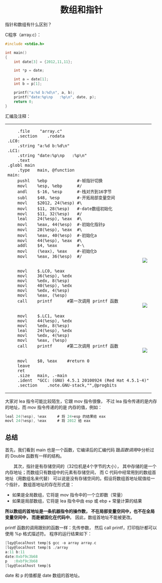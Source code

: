 
<a name="top"></a>

<h1 align="center">数组和指针
</h1>

指针和数组有什么区别？

C程序（array.c）：
```c
#include <stdio.h>

int main()
{
	int date[3] = {2012,11,11};

	int *p = date;

	int a = date[1];
	int b = p[1];

	printf("a:%d b:%d\n", a, b);
	printf("date:%p\np   :%p\n", date, p);
	return 0;
}
```

汇编及注释：

<table>
<tr><td>
<pre><code>    .file	"array.c"
	.section	.rodata
.LC0:
	.string	"a:%d b:%d\n"
.LC1:
	.string	"date:%p\np   :%p\n"
	.text
.globl main
	.type	main, @function
main:
	pushl	%ebp			#-帧指针切换
	movl	%esp, %ebp		#/
	andl	$-16, %esp		#-栈对齐到16字节
	subl	$48, %esp		#-开拓局部变量空间
	movl	$2012, 24(%esp)	#\
	movl	$11, 28(%esp)	#-date数组初始化
	movl	$11, 32(%esp)	#/
	leal	24(%esp), %eax	#\
	movl	%eax, 44(%esp)	#-初始化指针p
	movl	28(%esp), %eax	#\
	movl	%eax, 40(%esp)	#-初始化a
	movl	44(%esp), %eax	#\
	addl	$4, %eax		#-\
	movl	(%eax), %eax	#-初始化b
	movl	%eax, 36(%esp)	#/
</code></pre></td>
<td valign="bottom"><img src="http://fmn.rrfmn.com/fmn059/20121113/1850/original_fmSH_48030000e812125c.jpg" /></td>
</tr>

<tr><td>
<pre><code>    movl    $.LC0, %eax
	movl	36(%esp), %edx
	movl	%edx, 8(%esp)
	movl	40(%esp), %edx
	movl	%edx, 4(%esp)
	movl	%eax, (%esp)
	call	printf		#第一次调用 printf 函数
</code></pre></td>
<td valign="bottom"><img src="http://fmn.rrimg.com/fmn062/20121113/1850/original_6dpg_28e80000e7fc1191.jpg" /></td>
</tr>

<tr><td>
<pre><code>    movl    $.LC1, %eax
	movl	44(%esp), %edx
	movl	%edx, 8(%esp)
	leal	24(%esp), %edx
	movl	%edx, 4(%esp)
	movl	%eax, (%esp)
	call	printf		#第二次调用 printf 函数
</code></pre></td>
<td valign="bottom"><img src="http://fmn.rrimg.com/fmn056/20121113/1850/original_ECol_44540000c23f1190.jpg" /></td>
</tr>

<tr><td colspan="2">
<pre><code>    movl    $0, %eax    #return 0
	leave
	ret
	.size	main, .-main
	.ident	"GCC: (GNU) 4.5.1 20100924 (Red Hat 4.5.1-4)"
	.section	.note.GNU-stack,"",@progbits
</code></pre></td>
</tr>
</table>

大家对 lea 指令可能比较陌生，它跟 mov 指令很像，
不过 lea 指令传递的是内存的地址，而 mov 指令传递的的是
内存的值，例如：

```c
leal 24(%esp), %eax		# 将 24+esp 的结果给 eax
movl 24(%esp), %eax		# 将 2012 给 eax
```
## 总结

首先，我们看到 main 也是一个函数，它编译后的汇编代码
跟<em>函数调用</em>中分析过的 Double 函数有一样的结构。

　　其次，指针是有存储空间的（32位机是4个字节的大小），
其中存储的是一个内存地址；而数组只有数组中的元素有存储空间，
而 C 代码中经常用到的数组首地址（用数组名来代替）
可以说是没有存储空间的。假设将数组首地址赋值给一个指针，
数组首地址的存在形式是：

* 如果是全局数组，它将是 mov 指令中的一个立即数（常量）
* 如果是局部数组，它将是 lea 指令中由 esp 或 ebp +
常量计算的结果

<b>所以数组的首地址是一条机器指令的操作数，
不在局部变量空间中，也不在全局变量空间中，
而是被固化在代码中</b>。
因此，数组首地址不能被更改。

printf 函数的调用跟别的函数一样：先传参数，
然后 call printf，打印指针都可以使用 %p 格式描述符。
程序的运行结果如下：
```c
[lqy@localhost temp]$ gcc -o array array.c
[lqy@localhost temp]$ ./array
a:11 b:11
date:0xbf9c3b68
p   :0xbf9c3b68
[lqy@localhost temp]$
```
date 和 p 的值都是 date 数组的首地址。
